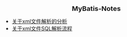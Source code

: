 <html>
<div style="text-align: center; font-weight: bold; font-size: large">MyBatis-Notes</div>
</html>

- [关于xml文件解析的分析](/mybatis/230302_xml_analysis.md)
- [关于xml文件SQL解析流程](/mybatis/230405_DynamicSqlSource.md)
